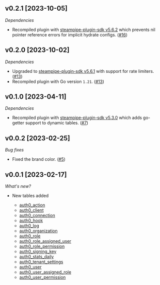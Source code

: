 ## v0.2.1 [2023-10-05]

_Dependencies_

- Recompiled plugin with [steampipe-plugin-sdk v5.6.2](https://github.com/turbot/steampipe-plugin-sdk/blob/main/CHANGELOG.md#v562-2023-10-03) which prevents nil pointer reference errors for implicit hydrate configs. ([#16](https://github.com/turbot/steampipe-plugin-auth0/pull/16))

## v0.2.0 [2023-10-02]

_Dependencies_

- Upgraded to [steampipe-plugin-sdk v5.6.1](https://github.com/turbot/steampipe-plugin-sdk/blob/main/CHANGELOG.md#v561-2023-09-29) with support for rate limiters. ([#13](https://github.com/turbot/steampipe-plugin-auth0/pull/13))
- Recompiled plugin with Go version `1.21`. ([#13](https://github.com/turbot/steampipe-plugin-auth0/pull/13))

## v0.1.0 [2023-04-11]

_Dependencies_

- Recompiled plugin with [steampipe-plugin-sdk v5.3.0](https://github.com/turbot/steampipe-plugin-sdk/blob/main/CHANGELOG.md#v530-2023-03-16) which adds go-getter support to dynamic tables. ([#7](https://github.com/turbot/steampipe-plugin-auth0/pull/7))

## v0.0.2 [2023-02-25]

_Bug fixes_

- Fixed the brand color. ([#5](https://github.com/turbot/steampipe-plugin-auth0/pull/5))

## v0.0.1 [2023-02-17]

_What's new?_

- New tables added

  - [auth0_action](https://hub.steampipe.io/plugins/turbot/auth0/tables/auth0_action)
  - [auth0_client](https://hub.steampipe.io/plugins/turbot/auth0/tables/auth0_client)
  - [auth0_connection](https://hub.steampipe.io/plugins/turbot/auth0/tables/auth0_connection)
  - [auth0_hook](https://hub.steampipe.io/plugins/turbot/auth0/tables/auth0_hook)
  - [auth0_log](https://hub.steampipe.io/plugins/turbot/auth0/tables/auth0_log)
  - [auth0_organization](https://hub.steampipe.io/plugins/turbot/auth0/tables/auth0_organization)
  - [auth0_role](https://hub.steampipe.io/plugins/turbot/auth0/tables/auth0_role)
  - [auth0_role_assigned_user](https://hub.steampipe.io/plugins/turbot/auth0/tables/auth0_role_assigned_user)
  - [auth0_role_permission](https://hub.steampipe.io/plugins/turbot/auth0/tables/auth0_role_permission)
  - [auth0_signing_key](https://hub.steampipe.io/plugins/turbot/auth0/tables/auth0_signing_key)
  - [auth0_stats_daily](https://hub.steampipe.io/plugins/turbot/auth0/tables/auth0_stats_daily)
  - [auth0_tenant_settings](https://hub.steampipe.io/plugins/turbot/auth0/tables/auth0_tenant_settings)
  - [auth0_user](https://hub.steampipe.io/plugins/turbot/auth0/tables/auth0_user)
  - [auth0_user_assigned_role](https://hub.steampipe.io/plugins/turbot/auth0/tables/auth0_user_assigned_role)
  - [auth0_user_permission](https://hub.steampipe.io/plugins/turbot/auth0/tables/auth0_user_permission)
